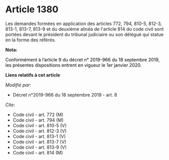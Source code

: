# Article 1380

Les demandes formées en application des articles 772, 794, 810-5, 812-3, 813-1, 813-7, 813-9 et du deuxième alinéa de
l'article 814 du code civil sont portées devant le président du tribunal judiciaire ou son délégué qui statue en la forme des
référés.

**Nota:**

<font color="black">Conformément à l’article 9 du décret n° 2019-966 du 18 septembre 2019, les présentes dispositions entrent
en vigueur le 1er janvier 2020.</font>

**Liens relatifs à cet article**

_Modifié par_:

  - Décret n°2019-966 du 18 septembre 2019 - art. 8

_Cite_:

  - Code civil - art. 772 (M)
  - Code civil - art. 794 (M)
  - Code civil - art. 810-5 (V)
  - Code civil - art. 812-3 (V)
  - Code civil - art. 813-1 (V)
  - Code civil - art. 813-7 (V)
  - Code civil - art. 813-9 (V)
  - Code civil - art. 814 (M)
